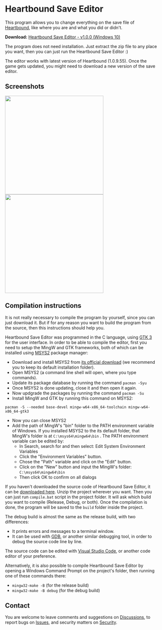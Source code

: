 # Heartbound Save Editor
This program allows you to change everything on the save file of [Heartbound](https://store.steampowered.com/app/567380/Heartbound/), like where you are and what you did or didn't.

**Download:** [Heartbound Save Editor - v1.0.0 (Windows 10)](https://github.com/tbpaolini/Heartbound-Save-Editor/releases/download/v1.0.0/Heartbound_Save_Editor-v1.0.0-Windows_10.zip)

The program does not need installation. Just extract the zip file to any place you want, then you can just run the Heartbound Save Editor :)

The editor works with latest version of Heartbound (1.0.9.55). Once the game gets updated, you might need to download a new version of the save editor.

## Screenshots
<img src="https://user-images.githubusercontent.com/85261542/164076804-5d3bc2bb-d81e-4bbe-9340-1562f7648225.png" width=325 /> <img src="https://user-images.githubusercontent.com/85261542/164076838-c28a40d4-5c64-4902-8a79-a7dba8a7cc99.png" width=325 />

## Compilation instructions
It is not really necessary to compile the program by yourself, since you can just download it. But if for any reason you want to build the program from the source, then this instructions should help you.

Heartbound Save Editor was programmed in the C language, using [GTK 3](https://www.gtk.org/) for the user interface. In order to be able to compile the editor, first you need to setup the MingW and GTK frameworks, both of which can be installed using [MSYS2](https://www.msys2.org/) package manager:
* Download and install MSYS2 from [its official download](https://github.com/msys2/msys2-installer/releases/download/2022-03-19/msys2-x86_64-20220319.exe) (we recommend you to keep its default installation folder).
* Open MSYS2 (a command line shell will open, where you type commands).
* Update its package database by running the command `pacman -Syu`
* Once MSYS2 is done updating, close it and then open it again.
* Now updgrade the packages by running the command `pacman -Su`
* Install MingW and GTK by running this command on MSYS2:
```shell
pacman -S --needed base-devel mingw-w64-x86_64-toolchain mingw-w64-x86_64-gtk3
```
* Now you can close MSYS2
* Add the path of MingW's "bin" folder to the PATH environment variable of Windows. If you installed MSYS2 to the its default folder, that MingW's folder is at `C:\msys64\mingw64\bin` . The PATH environment variable can be edited by:
    * In Search, search for and then select: Edit System Environment Variables
    * Click the "Environment Variables" button.
    * Chose the "Path" variable and click on the "Edit" button.
    * Click on the "New" button and input the MingW's folder: `C:\msys64\mingw64\bin`
    * Then click OK to confirm on all dialogs

If you haven't downloaded the source code of Heartbound Save Editor, it can be [downloaded here](https://github.com/tbpaolini/Heartbound-Save-Editor/archive/refs/heads/master.zip). Unzip the project wherever you want. Then you can just run `compile.bat` script in the project folder. It will ask which build you want to compile (Release, Debug, or both). Once the compilation is done, the program will be saved to the `build` folder inside the project.

The debug build is almost the same as the release build, with two differences:
* It prints errors and messages to a terminal window.
* It can be used with [GDB](https://www.sourceware.org/gdb/), or another similar debugging tool, in order to debug the source code line by line.

The source code can be edited with [Visual Studio Code](https://code.visualstudio.com/), or another code editor of your preference.

Alternatively, it is also possible to compile Heartbound Save Editor by opening a Windows Command Prompt on the project's folder, then running one of these commands there:
* `mingw32-make -B` (for the release build)
* `mingw32-make -B debug` (for the debug build)

## Contact
You are welcome to leave comments and suggestions on [Discussions](https://github.com/tbpaolini/Heartbound-Save-Editor/discussions), to report bugs on [Issues](https://github.com/tbpaolini/Heartbound-Save-Editor/issues), and security matters on [Security](https://github.com/tbpaolini/Heartbound-Save-Editor/security).
